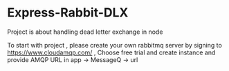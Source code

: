 # Express-Rabbit-DLX
Project is about handling dead letter exchange in node

To start with project , please create your own rabbitmq server by signing to https://www.cloudamqp.com/ , 
Choose free trial and create instance and provide AMQP URL in app -> MessageQ -> url
